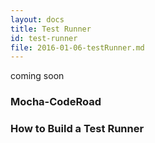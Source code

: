 ```yaml
---
layout: docs
title: Test Runner
id: test-runner
file: 2016-01-06-testRunner.md
---
```

coming soon

### Mocha-CodeRoad

### How to Build a Test Runner
